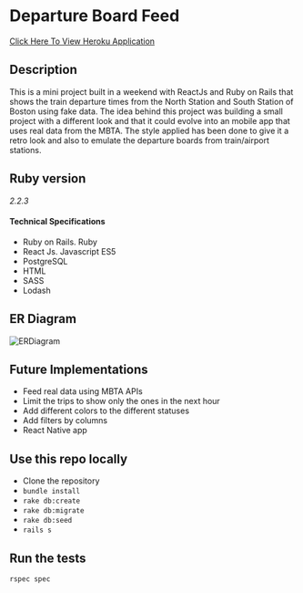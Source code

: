 # Departure Board Feed

[Click Here To View Heroku Application](https://arcane-reaches-51102.herokuapp.com/)

## Description
This is a mini project built in a weekend with ReactJs and Ruby on Rails that shows the train departure times from the North Station and South Station of Boston using fake data. The idea behind this project was building a small project with a different look and that it could evolve into an mobile app that uses real data from the MBTA.
The style applied has been done to give it a retro look and also to emulate the departure boards from train/airport stations.

## Ruby version
*2.2.3*

#### Technical Specifications
- Ruby on Rails. Ruby
- React Js. Javascript ES5
- PostgreSQL
- HTML
- SASS
- Lodash

## ER Diagram
![ERDiagram](http://i.imgur.com/LE2LeQy.png)

## Future Implementations
*  Feed real data using MBTA APIs
*  Limit the trips to show only the ones in the next hour
*  Add different colors to the different statuses
*  Add filters by columns
*  React Native app

## Use this repo locally
* Clone the repository
* `bundle install`
* `rake db:create`
* `rake db:migrate`
* `rake db:seed`
* `rails s`

## Run the tests
`rspec spec`
